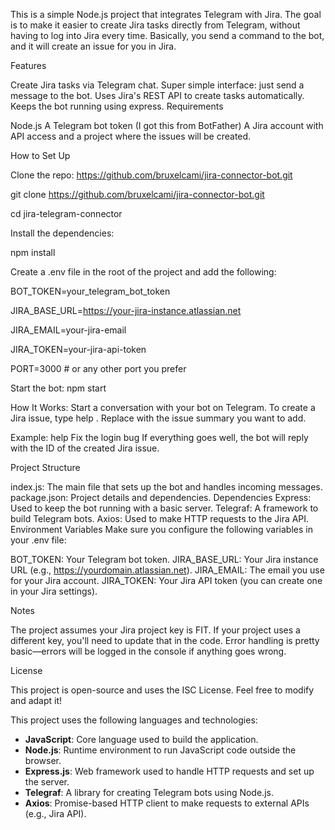 This is a simple Node.js project that integrates Telegram with Jira. The goal is to make it easier to create Jira tasks directly from Telegram, without having to log into Jira every time. Basically, you send a command to the bot, and it will create an issue for you in Jira.

Features

Create Jira tasks via Telegram chat.
Super simple interface: just send a message to the bot.
Uses Jira's REST API to create tasks automatically.
Keeps the bot running using express.
Requirements

Node.js 
A Telegram bot token (I got this from BotFather)
A Jira account with API access and a project where the issues will be created.

How to Set Up

Clone the repo:  https://github.com/bruxelcami/jira-connector-bot.git

git clone https://github.com/bruxelcami/jira-connector-bot.git

cd jira-telegram-connector

Install the dependencies:

npm install

Create a .env file in the root of the project and add the following:

BOT_TOKEN=your_telegram_bot_token

JIRA_BASE_URL=https://your-jira-instance.atlassian.net

JIRA_EMAIL=your-jira-email

JIRA_TOKEN=your-jira-api-token

PORT=3000 # or any other port you prefer


Start the bot:
npm start

How It Works:
Start a conversation with your bot on Telegram. To create a Jira issue, type help <description>. Replace <description> with the issue summary you want to add.

Example:
help Fix the login bug
If everything goes well, the bot will reply with the ID of the created Jira issue.

Project Structure

index.js: The main file that sets up the bot and handles incoming messages.
package.json: Project details and dependencies.
Dependencies
Express: Used to keep the bot running with a basic server.
Telegraf: A framework to build Telegram bots.
Axios: Used to make HTTP requests to the Jira API.
Environment Variables
Make sure you configure the following variables in your .env file:

BOT_TOKEN: Your Telegram bot token.
JIRA_BASE_URL: Your Jira instance URL (e.g., https://yourdomain.atlassian.net).
JIRA_EMAIL: The email you use for your Jira account.
JIRA_TOKEN: Your Jira API token (you can create one in your Jira settings).

Notes

The project assumes your Jira project key is FIT. If your project uses a different key, you'll need to update that in the code.
Error handling is pretty basic—errors will be logged in the console if anything goes wrong.

License

This project is open-source and uses the ISC License. Feel free to modify and adapt it!

This project uses the following languages and technologies:

- **JavaScript**: Core language used to build the application.
- **Node.js**: Runtime environment to run JavaScript code outside the browser.
- **Express.js**: Web framework used to handle HTTP requests and set up the server.
- **Telegraf**: A library for creating Telegram bots using Node.js.
- **Axios**: Promise-based HTTP client to make requests to external APIs (e.g., Jira API).
